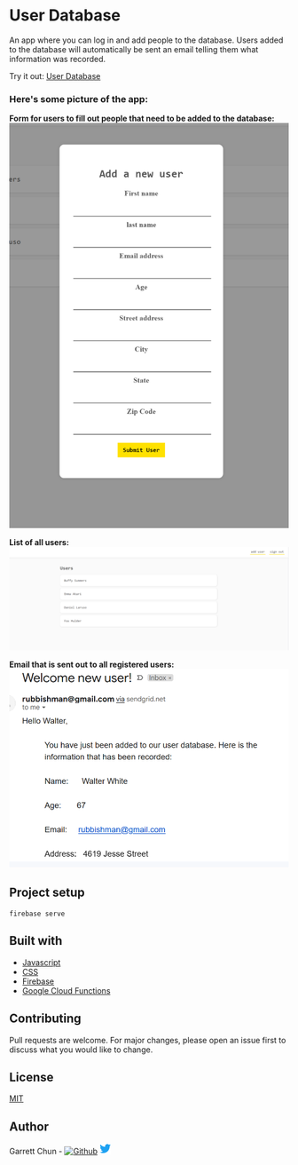 # User Database

An app where you can log in and add people to the database. Users added to the database will automatically be sent an email telling them what information was recorded.

Try it out: [User Database](https://user-database-84d38.web.app/)

### Here's some picture of the app:

<strong>Form for users to fill out people that need to be added to the database:</strong>
![newUserForm](./public/assets/newUser.png)


<strong>List of all users:</strong>
![userList](./public/assets/userList.png)



<strong>Email that is sent out to all registered users:</strong>
![sentEmail](./public/assets/email.png)

## Project setup

```
firebase serve
```

## Built with

- [Javascript](https://developer.mozilla.org/en/JavaScript)
- [CSS](https://developer.mozilla.org/en-US/docs/Web/CSS)
- [Firebase](https://firebase.google.com/)
- [Google Cloud Functions](https://firebase.google.com/docs/functions)

## Contributing

Pull requests are welcome. For major changes, please open an issue first to discuss what you would like to change.

## License

[MIT](https://choosealicense.com/licenses/mit/)

## Author

Garrett Chun - [![Github][1.1]][1] [![Twitter][1.2]][2]

[1.1]: http://i.imgur.com/9I6NRUm.png
[1.2]: ./public/assets/twitter20.png
[1]: https://github.com/KapakahiCoder
[2]: http://www.twitter.com/KapakahiCoder
